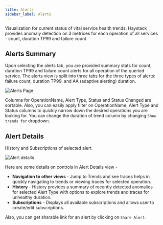 ```yaml
---
title: Alerts
sidebar_label: Alerts
---
```


Visualization for current status of vital service health trends. Haystack provides anomaly detection on 3 metrices for each operation of all services - count, duration TP99 and failure count.

## Alerts Summary
Upon selecting the alerts tab, you are provided summary stats for count, duration TP99 and failure count alerts for all operation of the queried service.
The alerts view is split into three tabs for the three types of alerts: failure count, duration TP99, and AA (adaptive alerting) duration. 

![Alerts Page](/haystack/img/alerts.png)

Columns for OperationName, Alert Type, Status and Status Changed are sortable. Also, you can easily apply filter on OperationName, Alert Type and Status columns to quickly narrow down the desired operations you are looking for. You can change the duration of trend column by changing `Show trends for` dropdown.

## Alert Details 
History and Subscriptions of selected alert.

![Alert details](/haystack/img/alert_details.png)

Here are some details on controls in Alert Details view -
- **Navigation to other views** - Jump to Trends and see traces helps in quickly navigating to trends or viewing traces for selected operation.
- **History** - History provides a summary of recently detected anomalies for selected Alert Type with options to explore trends and traces for unhealthy duration.
- **Subscriptions** - Displays all available subscriptions and allows user to create/edit subscriptions.

Also, you can get sharable link for an alert by clicking on `Share Alert`. 
